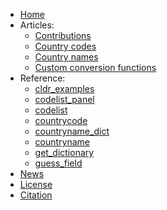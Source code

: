 * [Home](/)
* Articles: 
  - [Contributions](vignettes/contributions.md)
  - [Country codes](vignettes/countrycode.md)
  - [Country names](vignettes/countryname.md)
  - [Custom conversion functions](vignettes/custom.md)
* Reference: 
  - [cldr_examples](man/cldr_examples)
  - [codelist_panel](man/codelist_panel)
  - [codelist](man/codelist)
  - [countrycode](man/countrycode)
  - [countryname_dict](man/countryname_dict)
  - [countryname](man/countryname)
  - [get_dictionary](man/get_dictionary)
  - [guess_field](man/guess_field)
* [News](NEWS.md)
* [License](LICENSE.md)
* [Citation](CITATION.md)
